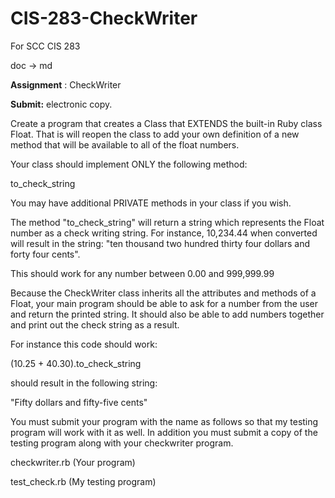 # CIS-283-CheckWriter
 For SCC CIS 283

doc -> md

**Assignment** : CheckWriter

**Submit:** electronic copy.

Create a program that creates a Class that EXTENDS the built-in Ruby class Float. That is will reopen the class to add your own definition of a new method that will be available to all of the float numbers.

Your class should implement ONLY the following method:

to\_check\_string

You may have additional PRIVATE methods in your class if you wish.

The method &quot;to\_check\_string&quot; will return a string which represents the Float number as a check writing string. For instance, 10,234.44 when converted will result in the string: &quot;ten thousand two hundred thirty four dollars and forty four cents&quot;.

This should work for any number between 0.00 and 999,999.99

Because the CheckWriter class inherits all the attributes and methods of a Float, your main program should be able to ask for a number from the user and return the printed string. It should also be able to add numbers together and print out the check string as a result.

For instance this code should work:

(10.25 + 40.30).to\_check\_string

should result in the following string:

&quot;Fifty dollars and fifty-five cents&quot;

You must submit your program with the name as follows so that my testing program will work with it as well. In addition you must submit a copy of the testing program along with your checkwriter program.

checkwriter.rb (Your program)

test\_check.rb (My testing program)
